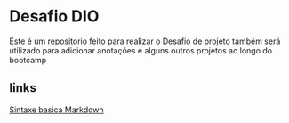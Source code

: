 # Desafio DIO
Este é um repositorio feito para realizar o Desafio de projeto 
também será utilizado para adicionar anotações e alguns outros projetos ao longo do bootcamp

## links
[Sintaxe basica Markdown](https://www.markdownguide.org/basic-syntax/)
